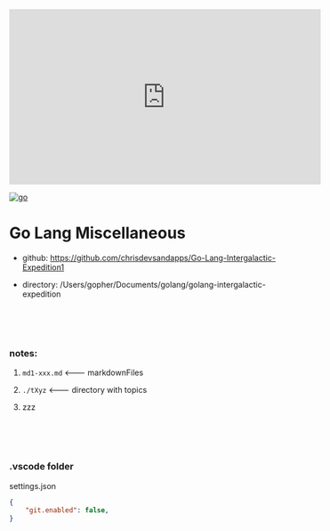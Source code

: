 
<iframe width="560" height="315" src="https://www.youtube.com/embed/AKZ1oa-LbjQ" title="YouTube video player" frameborder="0" allow="accelerometer; autoplay; clipboard-write; encrypted-media; gyroscope; picture-in-picture" allowfullscreen></iframe>


[![go](https://img.youtube.com/vi/LO2RPDZkY88/0.jpg)](https://www.youtube.com/watch?v=LO2RPDZkY88 "title")



# Go Lang Miscellaneous


- github: https://github.com/chrisdevsandapps/Go-Lang-Intergalactic-Expedition1

- directory: /Users/gopher/Documents/golang/golang-intergalactic-expedition


<br> <br> <br>


### notes:

1. `md1-xxx.md` <--- markdownFiles

1. `./tXyz` <--- directory with topics
1. zzz


<br> <br> <br>


### .vscode folder

settings.json

```json
{
	"git.enabled": false,
}
```


<br> <br> <br>




